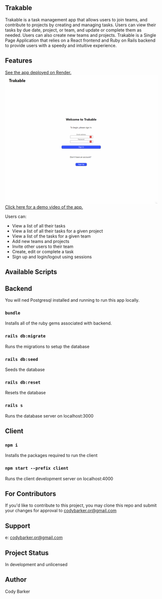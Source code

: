 ## Trakable

Trakable is a task management app that allows users to join teams, and contribute to projects by creating and managing tasks. Users can view their tasks by due date, project, or team, and update or complete them as needed.  Users can also create new teams and projects. Trakable is a Single Page Application that relies on a React frontend and Ruby on Rails backend to provide users with a speedy and intuitive experience.

## Features

<a href="https://trakable.onrender.com" alt="deployed-app-link">See the app deployed on Render.</a>
<img src="public/trakable_preview.gif" alt="app.gif">
<a href="https://youtu.be/-9ejoBvQssk" alt="app video">Click here for a demo video of the app.</a>


Users can:

- View a list of all their tasks
- View a list of all their tasks for a given project
- View a list of the tasks for a given team
- Add new teams and projects
- Invite other users to their team
- Create, edit or complete a task
- Sign up and login/logout using sessions

## Available Scripts

## Backend

You will ned Postgresql installed and running to run this app locally.

### `bundle`

Installs all of the ruby gems associated with backend.

### `rails db:migrate`

Runs the migrations to setup the database

### `rails db:seed`

Seeds the database

### `rails db:reset`

Resets the database

### `rails s`

Runs the database server on localhost:3000

## Client

### `npm i`

Installs the packages required to run the client

### `npm start --prefix client`

Runs the client development server on localhost:4000

## For Contributors
If you'd like to contribute to this project, you may clone this repo and submit your changes for approval to codybarker.or@gmail.com

##  Support
e: codybarker.or@gmail.com

## Project Status
In development and unlicensed

## Author
Cody Barker